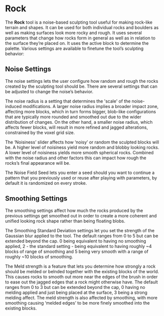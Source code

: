 # Rock

The **Rock** tool is a noise-based sculpting tool useful for making rock-like terrain and shapes. It can be used for both individual rocks and boulders as well as making surfaces look more rocky and rough. It uses several parameters that change how rocks form in general as well as in relation to the surface they’re placed on. It uses the active block to determine the palette. Various settings are available to finetune the tool’s sculpting behavior:

## Noise Settings
 The noise settings lets the user configure how random and rough the rocks created by the sculpting tool should be. There are several settings that can be adjusted to change the noise’s behavior. 

The noise radius is a setting that determines the 'scale' of the noise-induced modifications. A larger noise radius implies a broader impact zone, affecting more blocks, which in turn forms bigger, blob-like configurations that are typically more rounded and smoothed out due to the wider distribution of changes. On the other hand, a smaller noise radius, which affects fewer blocks, will result in more refined and jagged alterations, constrained by the voxel grid size.

The ‘Noisiness’ slider affects how ‘noisy’ or random the sculpted blocks will be. A higher level of noisiness yield more random and blobby looking rocks. A lower level of noisiness yields more smooth spherical rocks. Combined with the noise radius and other factors this can impact how rough the rocks’s final appearance will be. 

The Noise Field Seed lets you enter a seed should you want to continue a pattern that you previously used or reuse after playing with parameters, by default it is randomized on every stroke.

## Smoothing Settings
The smoothing settings affect how much the rocks produced by the previous settings get smoothed out in order to create a more coherent and unified looking rock shape rather than being floating blobs. 

The Smoothing Standard Deviation settings let you set the strength of the Gaussian blur applied to the tool. The default ranges from 0 to 5 but can be extended beyond the cap. 0 being equivalent to having no smoothing applied, 2 - the standard setting - being equivalent to having roughly ~4 blocks of range of smoothing and 5 being very smooth with a range of roughly ~10 blocks of smoothing.

The Meld strength is a feature that lets you determine how strongly a rock should be melded or belnded together with the existing blocks of the world. This causes rocks to smooth out more near the edges of the brush in order to ease out the jagged edges that a rock might otherwise have. The default ranges from 0 to 3 but can be extended beyond the cap, 0 having no melding applied and just being placed at the surface, 3 being a strong melding affect. The meld strength is also affected by smoothing, with more smoothing causing ‘melded edges’ to be more finely smoothed into the existing blocks.